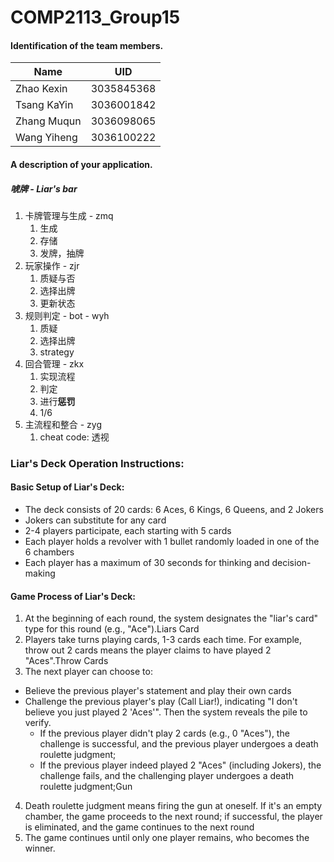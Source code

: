 # COMP2113_Group15

#### Identification of the team members.

| Name        | UID        |
| ----------- | ---------- |
| Zhao Kexin  | 3035845368 |
| Tsang KaYin | 3036001842 |
| Zhang Muqun | 3036098065 |
| Wang Yiheng | 3036100222 |
#### A description of your application.

##### 唬牌 - Liar's bar

1. 卡牌管理与生成 - zmq
   1. 生成
   2. 存储
   3. 发牌，抽牌
2. 玩家操作 - zjr
   1. 质疑与否
   2. 选择出牌
   3. 更新状态
3. 规则判定 - bot - wyh
   1. 质疑
   2. 选择出牌
   3. strategy
4. 回合管理 - zkx
   1. 实现流程
   2. 判定
   3. 进行**惩罚**
   4. 1/6
5. 主流程和整合 - zyg
   1. cheat code: 透视

### Liar's Deck Operation Instructions:

#### Basic Setup of Liar's Deck:

- The deck consists of 20 cards: 6 Aces, 6 Kings, 6 Queens, and 2 Jokers
- Jokers can substitute for any card
- 2-4 players participate, each starting with 5 cards
- Each player holds a revolver with 1 bullet randomly loaded in one of the 6 chambers
- Each player has a maximum of 30 seconds for thinking and decision-making

#### Game Process of Liar's Deck:

1. At the beginning of each round, the system designates the "liar's card" type for this round (e.g., "Ace").Liars Card
2. Players take turns playing cards, 1-3 cards each time. For example, throw out 2 cards means the player claims to have played 2 "Aces".Throw Cards
3. The next player can choose to:

- Believe the previous player's statement and play their own cards
- Challenge the previous player's play (Call Liar!), indicating "I don't believe you just played 2 'Aces'". Then the system reveals the pile to verify.
  - If the previous player didn't play 2 cards (e.g., 0 "Aces"), the challenge is successful, and the previous player undergoes a death roulette judgment;
  - If the previous player indeed played 2 "Aces" (including Jokers), the challenge fails, and the challenging player undergoes a death roulette judgment;Gun

4. Death roulette judgment means firing the gun at oneself. If it's an empty chamber, the game proceeds to the next round; if successful, the player is eliminated, and the game continues to the next round
5. The game continues until only one player remains, who becomes the winner.
